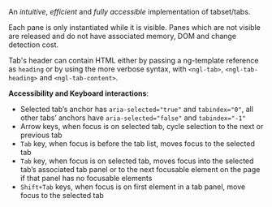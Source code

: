 An *intuitive*, *efficient* and *fully accessible* implementation of tabset/tabs.

Each pane is only instantiated while it is visible. Panes which are not visible are released and do not have associated memory, DOM and change detection cost.

Tab's header can contain HTML either by passing a ng-template reference as `heading` or by using the more verbose syntax, with `<ngl-tab>`, `<ngl-tab-heading>` and `<ngl-tab-content>`. 

**Accessibility and Keyboard interactions**:

  * Selected tab’s anchor has `aria-selected="true"` and `tabindex="0"`, all other tabs’ anchors have `aria-selected="false"` and `tabindex="-1"`
  * Arrow keys, when focus is on selected tab, cycle selection to the next or previous tab
  * `Tab` key, when focus is before the tab list, moves focus to the selected tab
  * `Tab` key, when focus is on selected tab, moves focus into the selected tab’s associated tab panel or to the next focusable element on the page if that panel has no focusable elements
  * `Shift+Tab` keys, when focus is on first element in a tab panel, move focus to the selected tab
